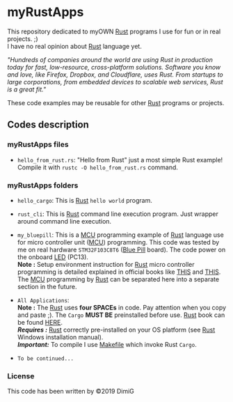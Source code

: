 myRustApps
==========
This repository dedicated to myOWN [Rust][rust] programs I use for fun or in real projects. ;)  
I have no real opinion about [Rust][rust] language yet.  

*"Hundreds of companies around the world are using Rust in production today for fast, low-resource, cross-platform solutions. Software you know and love, like Firefox, Dropbox, and Cloudflare, uses Rust. From startups to large corporations, from embedded devices to scalable web services, Rust is a great fit."*  

These code examples may be reusable for other [Rust][rust] programs or projects.  

Codes description
-----------------

### myRustApps files

* `hello_from_rust.rs`: "Hello from Rust" just a most simple Rust example! Compile it with `rustc -O hello_from_rust.rs` command.  

### myRustApps folders

* `hello_cargo`: This is [Rust][rust] `hello world` program.  

* `rust_cli`: This is [Rust][rust] command line execution program. Just wrapper around command line execution.  

* `my_bluepill`: This is a [MCU][mcu] programming example of [Rust][rust] language use for micro controller unit ([MCU][mcu]) programming. This code was tested by me on real hardware `STM32F103C8T6` ([Blue Pill][bluepill] board). The code power on the onboard [LED][led] (PC13).  
   **Note :** Setup environment instruction for [Rust][rust] micro controller programming is detailed explained in official books like [THIS][rust_embedded_book] and [THIS][rust_embedded_debug]. The [MCU][mcu] programming by [Rust][rust] can be separated here into a separate section in the future.  
   
* `All Applications`:  
   **Note :** The [Rust][rust] uses **four SPACEs** in code. Pay attention when you copy and paste ;). The `Cargo` **MUST BE** preinstalled before use. [Rust][rust] book can be found [HERE][rustbook].  
   ***Requires :*** [Rust][rust] correctly pre-installed on your OS platform (see [Rust][rustwin] Windows installation manual).  
   ***Important:*** To compile I use [Makefile][makefile] which invoke Rust `Cargo`.  

* `To be continued...`  

### License  

This code has been written by ©2019 DimiG  

[rust]:https://www.rust-lang.org
[makefile]:https://en.wikipedia.org/wiki/Makefile
[rustwin]:https://github.com/rust-lang/rustup.rs/blob/master/README.md#working-with-rust-on-windows
[rustbook]:https://doc.rust-lang.org
[mcu]:https://en.wikipedia.org/wiki/Microcontroller
[bluepill]:https://wiki.stm32duino.com/index.php?title=Blue_Pill
[led]:https://en.wikipedia.org/wiki/Light-emitting_diode
[rust_embedded_book]:https://rust-embedded.github.io/book/
[rust_embedded_debug]:https://rust-embedded.github.io/debugonomicon/overview.html
